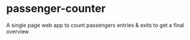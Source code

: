 # passenger-counter
A single page web app to count passengers entries &amp; exits to get a final overview
